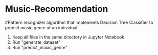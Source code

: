 # Music-Recommendation
#Pattern recognizer algorithm that implements Decision Tree Classifier to predict music genre of an individual.
1. Keep all files in the same directory in Jupyter Notebook. 
2. Run "generate_dataset"
3. Run "predict_music_genre"
